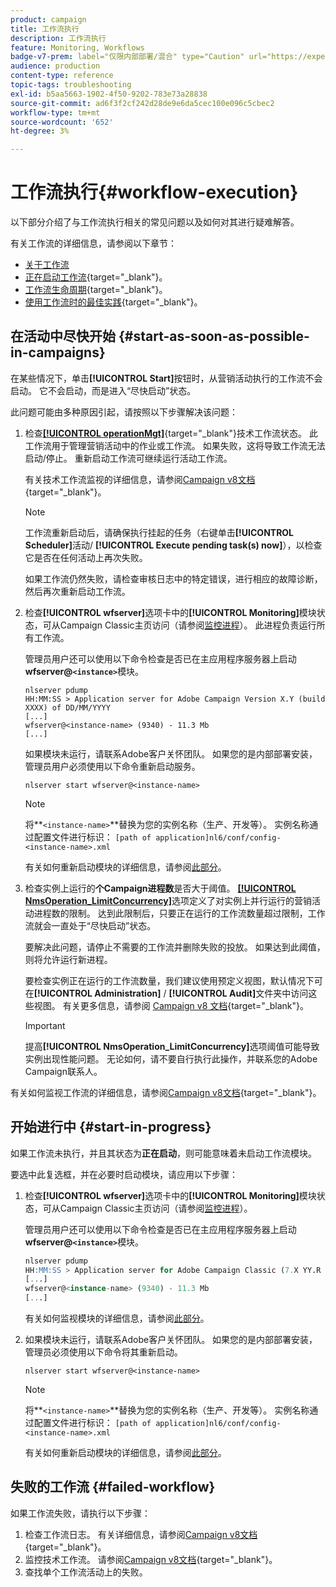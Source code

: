 ```yaml
---
product: campaign
title: 工作流执行
description: 工作流执行
feature: Monitoring, Workflows
badge-v7-prem: label="仅限内部部署/混合" type="Caution" url="https://experienceleague.adobe.com/docs/campaign-classic/using/installing-campaign-classic/architecture-and-hosting-models/hosting-models-lp/hosting-models.html?lang=zh-Hans" tooltip="仅适用于内部部署和混合部署"
audience: production
content-type: reference
topic-tags: troubleshooting
exl-id: b5aa5663-1902-4f50-9202-783e73a28838
source-git-commit: ad6f3f2cf242d28de9e6da5cec100e096c5cbec2
workflow-type: tm+mt
source-wordcount: '652'
ht-degree: 3%

---
```


# 工作流执行{#workflow-execution}



以下部分介绍了与工作流执行相关的常见问题以及如何对其进行疑难解答。

有关工作流的详细信息，请参阅以下章节：

* [关于工作流](../../workflow/using/about-workflows.md)
* [正在启动工作流](https://experienceleague.adobe.com/docs/campaign/automation/workflows/executing-a-workflow/start-a-workflow.html?lang=zh-Hans){target="_blank"}。
* [工作流生命周期](https://experienceleague.adobe.com/docs/campaign/automation/workflows/introduction/build-a-workflow.html?lang=zh-Hans){target="_blank"}。
* [使用工作流时的最佳实践](https://experienceleague.adobe.com/docs/campaign/automation/workflows/introduction/workflow-best-practices.html){target="_blank"}。

## 在活动中尽快开始 {#start-as-soon-as-possible-in-campaigns}

在某些情况下，单击&#x200B;**[!UICONTROL Start]**&#x200B;按钮时，从营销活动执行的工作流不会启动。 它不会启动，而是进入“尽快启动”状态。

此问题可能由多种原因引起，请按照以下步骤解决该问题：

1. 检查&#x200B;[**[!UICONTROL operationMgt]**](https://experienceleague.adobe.com/docs/campaign/automation/workflows/introduction/wf-type/technical-workflows.html){target="_blank"}技术工作流状态。 此工作流用于管理营销活动中的作业或工作流。 如果失败，这将导致工作流无法启动/停止。 重新启动工作流可继续运行活动工作流。

   有关技术工作流监视的详细信息，请参阅[Campaign v8文档](https://experienceleague.adobe.com/docs/campaign/automation/workflows/monitoring-workflows/monitor-technical-workflows.html?lang=zh-Hans){target="_blank"}。

   >[!NOTE]
   >
   >工作流重新启动后，请确保执行挂起的任务（右键单击&#x200B;**[!UICONTROL Scheduler]**&#x200B;活动/ **[!UICONTROL Execute pending task(s) now]**），以检查它是否在任何活动上再次失败。

   如果工作流仍然失败，请检查审核日志中的特定错误，进行相应的故障诊断，然后再次重新启动工作流。

1. 检查&#x200B;**[!UICONTROL wfserver]**&#x200B;选项卡中的&#x200B;**[!UICONTROL Monitoring]**&#x200B;模块状态，可从Campaign Classic主页访问（请参阅[监控进程](../../production/using/monitoring-processes.md)）。 此进程负责运行所有工作流。

   管理员用户还可以使用以下命令检查是否已在主应用程序服务器上启动&#x200B;**wfserver@`<instance>`**&#x200B;模块。

   ```
   nlserver pdump
   HH:MM:SS > Application server for Adobe Campaign Version X.Y (build XXXX) of DD/MM/YYYY
   [...]
   wfserver@<instance-name> (9340) - 11.3 Mb
   [...]
   ```

   如果模块未运行，请联系Adobe客户关怀团队。 如果您的是内部部署安装，管理员用户必须使用以下命令重新启动服务。

   ```
   nlserver start wfserver@<instance-name>
   ```

   >[!NOTE]
   >
   >将&#x200B;**`<instance-name>`**替换为您的实例名称（生产、开发等）。 实例名称通过配置文件进行标识：
   >`[path of application]nl6/conf/config-<instance-name>.xml`

   有关如何重新启动模块的详细信息，请参阅[此部分](../../production/using/usual-commands.md#module-launch-commands)。

1. 检查实例上运行的&#x200B;**个Campaign进程数**&#x200B;是否大于阈值。 [**[!UICONTROL NmsOperation_LimitConcurrency]**](../../installation/using/configuring-campaign-options.md#campaign-e-workflow-management)选项定义了对实例上并行运行的营销活动进程数的限制。 达到此限制后，只要正在运行的工作流数量超过限制，工作流就会一直处于“尽快启动”状态。

   要解决此问题，请停止不需要的工作流并删除失败的投放。 如果达到此阈值，则将允许运行新进程。

   要检查实例正在运行的工作流数量，我们建议使用预定义视图，默认情况下可在&#x200B;**[!UICONTROL Administration]** / **[!UICONTROL Audit]**&#x200B;文件夹中访问这些视图。 有关更多信息，请参阅 [Campaign v8 文档](https://experienceleague.adobe.com/docs/campaign/automation/workflows/monitoring-workflows/monitor-workflow-execution.html){target="_blank"}。

   >[!IMPORTANT]
   >
   >提高&#x200B;**[!UICONTROL NmsOperation_LimitConcurrency]**&#x200B;选项阈值可能导致实例出现性能问题。 无论如何，请不要自行执行此操作，并联系您的Adobe Campaign联系人。

有关如何监视工作流的详细信息，请参阅[Campaign v8文档](https://experienceleague.adobe.com/docs/campaign/automation/workflows/monitoring-workflows/monitor-workflow-execution.html){target="_blank"}。

## 开始进行中 {#start-in-progress}

如果工作流未执行，并且其状态为&#x200B;**正在启动**，则可能意味着未启动工作流模块。

要选中此复选框，并在必要时启动模块，请应用以下步骤：

1. 检查&#x200B;**[!UICONTROL wfserver]**&#x200B;选项卡中的&#x200B;**[!UICONTROL Monitoring]**&#x200B;模块状态，可从Campaign Classic主页访问（请参阅[监控进程](../../production/using/monitoring-processes.md)）。

   管理员用户还可以使用以下命令检查是否已在主应用程序服务器上启动&#x200B;**wfserver@`<instance>`**&#x200B;模块。

   ```sql
   nlserver pdump
   HH:MM:SS > Application server for Adobe Campaign Classic (7.X YY.R build XXX@SHA1) of DD/MM/YYYY
   [...]
   wfserver@<instance-name> (9340) - 11.3 Mb
   [...]
   ```

   有关如何监视模块的详细信息，请参阅[此部分](../../production/using/usual-commands.md#monitoring-commands-)。

1. 如果模块未运行，请联系Adobe客户关怀团队。 如果您的是内部部署安装，管理员必须使用以下命令将其重新启动。

   ```
   nlserver start wfserver@<instance-name>
   ```

   >[!NOTE]
   >
   >将&#x200B;**`<instance-name>`**替换为您的实例名称（生产、开发等）。 实例名称通过配置文件进行标识：
   >`[path of application]nl6/conf/config-<instance-name>.xml`

   有关如何重新启动模块的详细信息，请参阅[此部分](../../production/using/usual-commands.md#module-launch-commands)。

## 失败的工作流 {#failed-workflow}

如果工作流失败，请执行以下步骤：

1. 检查工作流日志。 有关详细信息，请参阅[Campaign v8文档](https://experienceleague.adobe.com/docs/campaign/automation/workflows/monitoring-workflows/monitor-workflow-execution.html){target="_blank"}。
1. 监控技术工作流。 请参阅[Campaign v8文档](https://experienceleague.adobe.com/docs/campaign/automation/workflows/monitoring-workflows/monitor-technical-workflows.html?lang=zh-Hans){target="_blank"}。
1. 查找单个工作流活动上的失败。
